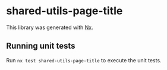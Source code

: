 # shared-utils-page-title

This library was generated with [Nx](https://nx.dev).

## Running unit tests

Run `nx test shared-utils-page-title` to execute the unit tests.
